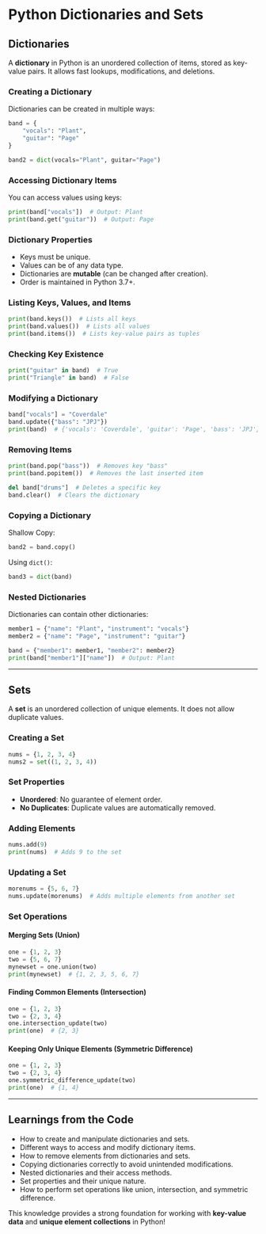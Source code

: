 # Python Dictionaries and Sets

## Dictionaries
A **dictionary** in Python is an unordered collection of items, stored as key-value pairs. It allows fast lookups, modifications, and deletions.

### Creating a Dictionary
Dictionaries can be created in multiple ways:
```python
band = {
    "vocals": "Plant",
    "guitar": "Page"
}

band2 = dict(vocals="Plant", guitar="Page")
```

### Accessing Dictionary Items
You can access values using keys:
```python
print(band["vocals"])  # Output: Plant
print(band.get("guitar"))  # Output: Page
```

### Dictionary Properties
- Keys must be unique.
- Values can be of any data type.
- Dictionaries are **mutable** (can be changed after creation).
- Order is maintained in Python 3.7+.

### Listing Keys, Values, and Items
```python
print(band.keys())  # Lists all keys
print(band.values())  # Lists all values
print(band.items())  # Lists key-value pairs as tuples
```

### Checking Key Existence
```python
print("guitar" in band)  # True
print("Triangle" in band)  # False
```

### Modifying a Dictionary
```python
band["vocals"] = "Coverdale"
band.update({"bass": "JPJ"})
print(band)  # {'vocals': 'Coverdale', 'guitar': 'Page', 'bass': 'JPJ'}
```

### Removing Items
```python
print(band.pop("bass"))  # Removes key "bass"
print(band.popitem())  # Removes the last inserted item

del band["drums"]  # Deletes a specific key
band.clear()  # Clears the dictionary
```

### Copying a Dictionary
Shallow Copy:
```python
band2 = band.copy()
```
Using `dict()`:
```python
band3 = dict(band)
```

### Nested Dictionaries
Dictionaries can contain other dictionaries:
```python
member1 = {"name": "Plant", "instrument": "vocals"}
member2 = {"name": "Page", "instrument": "guitar"}

band = {"member1": member1, "member2": member2}
print(band["member1"]["name"])  # Output: Plant
```

---

## Sets
A **set** is an unordered collection of unique elements. It does not allow duplicate values.

### Creating a Set
```python
nums = {1, 2, 3, 4}
nums2 = set((1, 2, 3, 4))
```

### Set Properties
- **Unordered**: No guarantee of element order.
- **No Duplicates**: Duplicate values are automatically removed.

### Adding Elements
```python
nums.add(9)
print(nums)  # Adds 9 to the set
```

### Updating a Set
```python
morenums = {5, 6, 7}
nums.update(morenums)  # Adds multiple elements from another set
```

### Set Operations
#### Merging Sets (Union)
```python
one = {1, 2, 3}
two = {5, 6, 7}
mynewset = one.union(two)
print(mynewset)  # {1, 2, 3, 5, 6, 7}
```

#### Finding Common Elements (Intersection)
```python
one = {1, 2, 3}
two = {2, 3, 4}
one.intersection_update(two)
print(one)  # {2, 3}
```

#### Keeping Only Unique Elements (Symmetric Difference)
```python
one = {1, 2, 3}
two = {2, 3, 4}
one.symmetric_difference_update(two)
print(one)  # {1, 4}
```

---

## Learnings from the Code
- How to create and manipulate dictionaries and sets.
- Different ways to access and modify dictionary items.
- How to remove elements from dictionaries and sets.
- Copying dictionaries correctly to avoid unintended modifications.
- Nested dictionaries and their access methods.
- Set properties and their unique nature.
- How to perform set operations like union, intersection, and symmetric difference.

This knowledge provides a strong foundation for working with **key-value data** and **unique element collections** in Python!


